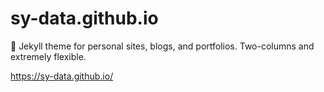 # sy-data.github.io
:triangular_ruler: Jekyll theme for personal sites, blogs, and portfolios. Two-columns and extremely flexible.


https://sy-data.github.io/
